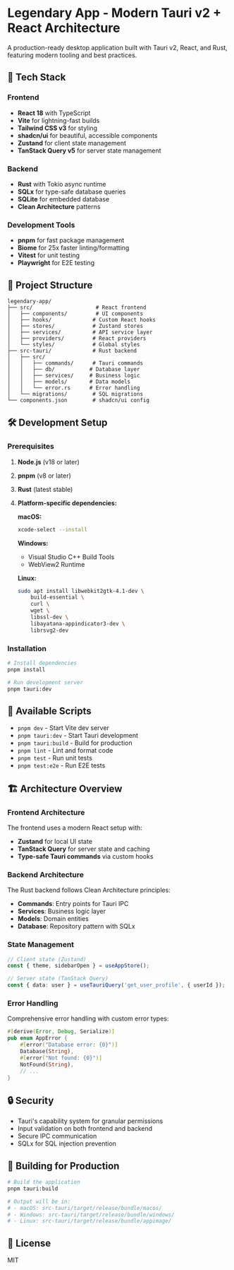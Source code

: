 # Legendary App - Modern Tauri v2 + React Architecture

A production-ready desktop application built with Tauri v2, React, and Rust, featuring modern tooling and best practices.

## 🚀 Tech Stack

### Frontend
- **React 18** with TypeScript
- **Vite** for lightning-fast builds
- **Tailwind CSS v3** for styling
- **shadcn/ui** for beautiful, accessible components
- **Zustand** for client state management
- **TanStack Query v5** for server state management

### Backend
- **Rust** with Tokio async runtime
- **SQLx** for type-safe database queries
- **SQLite** for embedded database
- **Clean Architecture** patterns

### Development Tools
- **pnpm** for fast package management
- **Biome** for 25x faster linting/formatting
- **Vitest** for unit testing
- **Playwright** for E2E testing

## 📁 Project Structure

```
legendary-app/
├── src/                    # React frontend
│   ├── components/         # UI components
│   ├── hooks/             # Custom React hooks
│   ├── stores/            # Zustand stores
│   ├── services/          # API service layer
│   ├── providers/         # React providers
│   └── styles/            # Global styles
├── src-tauri/             # Rust backend
│   ├── src/
│   │   ├── commands/      # Tauri commands
│   │   ├── db/           # Database layer
│   │   ├── services/     # Business logic
│   │   ├── models/       # Data models
│   │   └── error.rs      # Error handling
│   └── migrations/        # SQL migrations
└── components.json        # shadcn/ui config
```

## 🛠️ Development Setup

### Prerequisites

1. **Node.js** (v18 or later)
2. **pnpm** (v8 or later)
3. **Rust** (latest stable)
4. **Platform-specific dependencies:**

   **macOS:**
   ```bash
   xcode-select --install
   ```

   **Windows:**
   - Visual Studio C++ Build Tools
   - WebView2 Runtime

   **Linux:**
   ```bash
   sudo apt install libwebkit2gtk-4.1-dev \
       build-essential \
       curl \
       wget \
       libssl-dev \
       libayatana-appindicator3-dev \
       librsvg2-dev
   ```

### Installation

```bash
# Install dependencies
pnpm install

# Run development server
pnpm tauri:dev
```

## 📜 Available Scripts

- `pnpm dev` - Start Vite dev server
- `pnpm tauri:dev` - Start Tauri development
- `pnpm tauri:build` - Build for production
- `pnpm lint` - Lint and format code
- `pnpm test` - Run unit tests
- `pnpm test:e2e` - Run E2E tests

## 🏗️ Architecture Overview

### Frontend Architecture

The frontend uses a modern React setup with:
- **Zustand** for local UI state
- **TanStack Query** for server state and caching
- **Type-safe Tauri commands** via custom hooks

### Backend Architecture

The Rust backend follows Clean Architecture principles:
- **Commands**: Entry points for Tauri IPC
- **Services**: Business logic layer
- **Models**: Domain entities
- **Database**: Repository pattern with SQLx

### State Management

```typescript
// Client state (Zustand)
const { theme, sidebarOpen } = useAppStore();

// Server state (TanStack Query)
const { data: user } = useTauriQuery('get_user_profile', { userId });
```

### Error Handling

Comprehensive error handling with custom error types:
```rust
#[derive(Error, Debug, Serialize)]
pub enum AppError {
    #[error("Database error: {0}")]
    Database(String),
    #[error("Not found: {0}")]
    NotFound(String),
    // ...
}
```

## 🔒 Security

- Tauri's capability system for granular permissions
- Input validation on both frontend and backend
- Secure IPC communication
- SQLx for SQL injection prevention

## 🚀 Building for Production

```bash
# Build the application
pnpm tauri:build

# Output will be in:
# - macOS: src-tauri/target/release/bundle/macos/
# - Windows: src-tauri/target/release/bundle/windows/
# - Linux: src-tauri/target/release/bundle/appimage/
```

## 📝 License

MIT